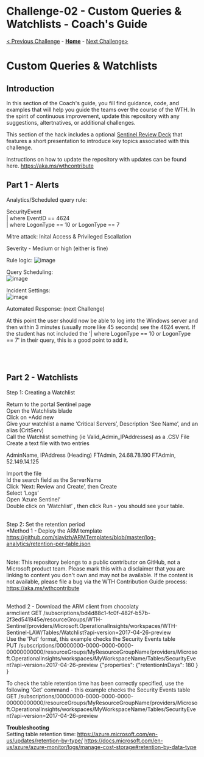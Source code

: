 # Challenge-02 - Custom Queries & Watchlists - Coach's Guide

[< Previous Challenge](./Solution-01.md) - **[Home](./README.md)** - [Next Challenge>](./Solution-03.md)

# Custom Queries & Watchlists
## Introduction
In this section of the Coach's guide, you fill find guidance, code, and examples that will help you guide the teams over the course of the WTH. 
In the spirit of continuous improvement, update this repository with any suggestions, altertnatives, or additional challenges.

This section of the hack includes a optional [Sentinel Review Deck](./Intro2Sentinel-C2.pptx?raw=true) that features a short presentation to introduce key topics associated with this challenge. 

Instructions on how to update the repository with updates can be found here. https://aka.ms/wthcontribute

## Part 1 - Alerts 

Analytics/Scheduled query rule: 

SecurityEvent </br>
| where EventID == 4624 </br>
| where LogonType == 10 or LogonType == 7 </br>

Mitre attack:  Inital Access  & Privileged Escallation

Severity - Medium or high (either is fine)

Rule logic: ![image](https://user-images.githubusercontent.com/22599225/147886476-922c546c-ec01-4b24-8fb0-c74a07083e89.png)

Query Scheduling:</br> ![image](https://user-images.githubusercontent.com/22599225/147886497-b8537733-89ef-4194-ab31-5959ffc9a888.png)

Incident Settings: </br> ![image](https://user-images.githubusercontent.com/22599225/147886542-c3c87e82-a01c-4a3b-8d5a-64b573d52067.png)

Automated Response: (next Challenge)
</br>

At this point the user should now be able to log into the Windows server and then within 3 minutes (usually more like 45 seconds) see the 4624 event.
If the student has not included the '| where LogonType == 10 or LogonType == 7' in their query, this is a good point to add it.

</br>
</br>

## Part 2 - Watchlists  </br>
     
Step 1: Creating a Watchlist </br>

Return to the portal Sentinel page</br>
Open the Watchlists blade</br>
Click on +Add new</br>
Give your watchlist a name ‘Critical Servers’, Description ‘See Name’, and an alias (CritServ)</br>
Call the Watchlist something  (ie Valid_Admin_IPAddresses)  as a .CSV File
Create a text file with two entries

AdminName, IPAddress  (Heading)
FTAdmin, 24.68.78.190
FTAdmin, 52.149.14.125



Import the file</br>
Id the search field as the ServerName</br>
Click ‘Next: Review and Create’, then Create</br>
Select ‘Logs’</br>
Open ‘Azure Sentinel’</br>
Double click on ‘Watchlist’ , then click Run  - you should see your table.</br>
</br>

Step 2: Set the retention period </br>
*Method 1 - Deploy the ARM template
https://github.com/slavizh/ARMTemplates/blob/master/log-analytics/retention-per-table.json </br> </br>

Note: This repository belongs to a public contributor on GitHub, not a Microsoft product team. Please mark this with a disclaimer that you are linking to content you don't own and may not be available. If the content is not available, please file a bug via the WTH Contribution Guide process: https://aka.ms/wthcontribute </br></br>

Method 2 - Download the ARM client from chocolaty </br>
armclient GET /subscriptions/bd4d88c1-fc0f-482f-b57b-2f3ed541945e/resourceGroups/WTH-Sentinel/providers/Microsoft.OperationalInsights/workspaces/WTH-Sentinel-LAW/Tables/Watchlist?api-version=2017-04-26-preview </br>
Use the 'Put' format, this example checks the Security Events table </br>
PUT /subscriptions/00000000-0000-0000-0000-00000000000/resourceGroups/MyResourceGroupName/providers/Microsoft.OperationalInsights/workspaces/MyWorkspaceName/Tables/SecurityEvent?api-version=2017-04-26-preview {"properties":  {"retentionInDays": 180 } }</br>

To check the table retention time has been correctly specified, use the following 'Get' command - this example checks the Security Events table </br>
GET /subscriptions/00000000-0000-0000-0000-00000000000/resourceGroups/MyResourceGroupName/providers/Microsoft.OperationalInsights/workspaces/MyWorkspaceName/Tables/SecurityEvent?api-version=2017-04-26-preview



**Troubleshooting**</br>
Setting table retention time: 
https://azure.microsoft.com/en-us/updates/retention-by-type/
https://docs.microsoft.com/en-us/azure/azure-monitor/logs/manage-cost-storage#retention-by-data-type

